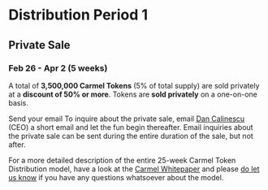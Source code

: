 # Distribution Period 1

## Private Sale
### Feb 26 - Apr 2 (5 weeks)

A total of **3,500,000 Carmel Tokens** (5% of total supply) are sold privately at a **discount of 50% or more**. Tokens are **sold privately** on a one-on-one basis.

Send your email
To inquire about the private sale, email [Dan Calinescu](mailto:dan@fluidtrends.com) (CEO) a short email and let the fun begin thereafter.
Email inquiries about the private sale can be sent during the entire duration of the sale, but not after.

For a more detailed description of the entire 25-week Carmel Token Distribution model, have a look at the [Carmel Whitepaper](https://github.com/fluidtrends/carmel/tree/master/docs/whitepaper/README.md#token-distribution) and please [do let us know](https://t.me/carmelplatform) if you have any questions whatsoever about the model.
